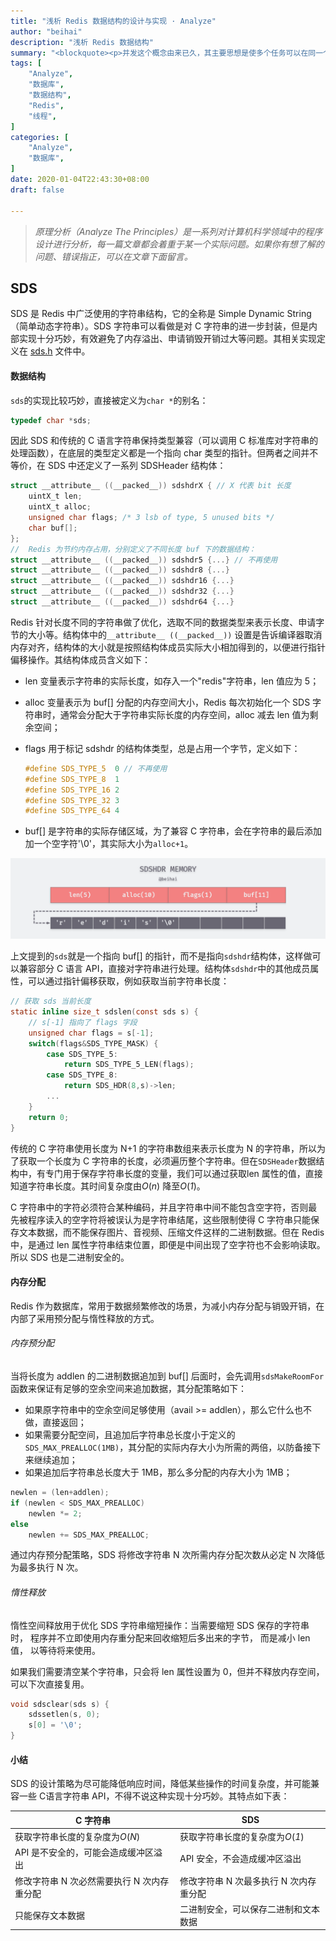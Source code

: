 ```yaml
---
title: "浅析 Redis 数据结构的设计与实现 · Analyze"
author: "beihai"
description: "浅析 Redis 数据结构"
summary: "<blockquote><p>并发这个概念由来已久，其主要思想是使多个任务可以在同一个时间段内下执行以便更快地得到结果。最早支持并发编程的语言是汇编语言，不过那时并没有任何的理论基础来支持这种编程方式，一个细微的编程错误就可能使程序变得非常不稳定，而且对程序的测试也几乎是不可能的。随着计算机软硬件技术的发展，如今并发程序的编写早已没有以前那么复杂。做为并发编程中的底层基础，本篇文章将会浅入浅出，简要分析进程与线程的设计原理。</p></blockquote>"
tags: [
    "Analyze",
    "数据库",
    "数据结构",
    "Redis",
    "线程",
]
categories: [
    "Analyze",
	"数据库",
]
date: 2020-01-04T22:43:30+08:00
draft: false

---
```


> *原理分析（Analyze The Principles）是一系列对计算机科学领域中的程序设计进行分析，每一篇文章都会着重于某一个实际问题。如果你有想了解的问题、错误指正，可以在文章下面留言。* 

## SDS

SDS 是 Redis 中广泛使用的字符串结构，它的全称是 Simple Dynamic String（简单动态字符串）。SDS 字符串可以看做是对 C 字符串的进一步封装，但是内部实现十分巧妙，有效避免了内存溢出、申请销毁开销过大等问题。其相关实现定义在 [sds.h](https://github.com/antirez/redis/blob/unstable/src/sds.h) 文件中。

#### 数据结构

`sds`的实现比较巧妙，直接被定义为`char *`的别名：

```c
typedef char *sds;
```

因此 SDS 和传统的 C 语言字符串保持类型兼容（可以调用 C 标准库对字符串的处理函数），在底层的类型定义都是一个指向 char 类型的指针。但两者之间并不等价，在 SDS 中还定义了一系列 SDSHeader 结构体：

```c
struct __attribute__ ((__packed__)) sdshdrX { // X 代表 bit 长度
    uintX_t len;
    uintX_t alloc;
    unsigned char flags; /* 3 lsb of type, 5 unused bits */
    char buf[];
};
//  Redis 为节约内存占用，分别定义了不同长度 buf 下的数据结构：
struct __attribute__ ((__packed__)) sdshdr5 {...} // 不再使用
struct __attribute__ ((__packed__)) sdshdr8 {...}
struct __attribute__ ((__packed__)) sdshdr16 {...}
struct __attribute__ ((__packed__)) sdshdr32 {...}
struct __attribute__ ((__packed__)) sdshdr64 {...}
```

Redis 针对长度不同的字符串做了优化，选取不同的数据类型来表示长度、申请字节的大小等。结构体中的`__attribute__ ((__packed__))` 设置是告诉编译器取消内存对齐，结构体的大小就是按照结构体成员实际大小相加得到的，以便进行指针偏移操作。其结构体成员含义如下：

- len 变量表示字符串的实际长度，如存入一个"redis"字符串，len 值应为 5；

- alloc 变量表示为 buf[] 分配的内存空间大小，Redis 每次初始化一个 SDS 字符串时，通常会分配大于字符串实际长度的内存空间，alloc  减去 len 值为剩余空间；

- flags 用于标记 sdshdr 的结构体类型，总是占用一个字节，定义如下：

  ```c
  #define SDS_TYPE_5  0 // 不再使用
  #define SDS_TYPE_8  1
  #define SDS_TYPE_16 2
  #define SDS_TYPE_32 3
  #define SDS_TYPE_64 4
  ```

- buf[] 是字符串的实际存储区域，为了兼容 C 字符串，会在字符串的最后添加加一个空字符'\0'，其实际大小为`alloc+1`。

![sdshdr-memory](index.assets/sdshdr-memory.png)

上文提到的`sds`就是一个指向 buf[] 的指针，而不是指向`sdshdr`结构体，这样做可以兼容部分 C 语言 API，直接对字符串进行处理。结构体`sdshdr`中的其他成员属性，可以通过指针偏移获取，例如获取当前字符串长度：

```c
// 获取 sds 当前长度
static inline size_t sdslen(const sds s) {
    // s[-1] 指向了 flags 字段
    unsigned char flags = s[-1];
    switch(flags&SDS_TYPE_MASK) {
        case SDS_TYPE_5:
            return SDS_TYPE_5_LEN(flags);
        case SDS_TYPE_8:
            return SDS_HDR(8,s)->len;
		...
    }
    return 0;
}
```

传统的 C 字符串使用长度为 N+1 的字符串数组来表示长度为 N 的字符串，所以为了获取一个长度为 C 字符串的长度，必须遍历整个字符串。但在`SDSHeader`数据结构中，有专门用于保存字符串长度的变量，我们可以通过获取len 属性的值，直接知道字符串长度。其时间复杂度由*O*(*n*) 降至*O*(*1*)。

C 字符串中的字符必须符合某种编码，并且字符串中间不能包含空字符，否则最先被程序读入的空字符将被误认为是字符串结尾，这些限制使得 C 字符串只能保存文本数据，而不能保存图片、音视频、压缩文件这样的二进制数据。但在 Redis 中，是通过 len 属性字符串结束位置，即便是中间出现了空字符也不会影响读取。所以 SDS 也是二进制安全的。

####  内存分配

Redis 作为数据库，常用于数据频繁修改的场景，为减小内存分配与销毁开销，在内部了采用预分配与惰性释放的方式。

###### 内存预分配

当将长度为 addlen 的二进制数据追加到  buf[] 后面时，会先调用`sdsMakeRoomFor`函数来保证有足够的空余空间来追加数据，其分配策略如下：

- 如果原字符串中的空余空间足够使用（avail >= addlen），那么它什么也不做，直接返回；
- 如果需要分配空间，且追加后字符串总长度小于定义的`SDS_MAX_PREALLOC(1MB)`，其分配的实际内存大小为所需的两倍，以防备接下来继续追加；
- 如果追加后字符串总长度大于 1MB，那么多分配的内存大小为 1MB；

```c
newlen = (len+addlen);
if (newlen < SDS_MAX_PREALLOC)
    newlen *= 2;
else
    newlen += SDS_MAX_PREALLOC;
```

通过内存预分配策略，SDS 将修改字符串 N 次所需内存分配次数从必定 N 次降低为最多执行 N 次。

###### 惰性释放

惰性空间释放用于优化 SDS 字符串缩短操作：当需要缩短 SDS 保存的字符串时， 程序并不立即使用内存重分配来回收缩短后多出来的字节， 而是减小 len 值， 以等待将来使用。

如果我们需要清空某个字符串，只会将 len 属性设置为 0，但并不释放内存空间，可以下次直接复用。

```c
void sdsclear(sds s) {
    sdssetlen(s, 0);
    s[0] = '\0';
}
```

#### 小结

SDS 的设计策略为尽可能降低响应时间，降低某些操作的时间复杂度，并可能兼容一些 C语言字符串 API，不得不说这种实现十分巧妙。其特点如下表：

| C 字符串                                   | SDS                                    |
| ------------------------------------------ | -------------------------------------- |
| 获取字符串长度的复杂度为*O*(*N*)           | 获取字符串长度的复杂度为*O*(*1*)       |
| API 是不安全的，可能会造成缓冲区溢出       | API 安全，不会造成缓冲区溢出           |
| 修改字符串 N 次必然需要执行 N 次内存重分配 | 修改字符串 N 次最多执行 N 次内存重分配 |
| 只能保存文本数据                           | 二进制安全，可以保存二进制和文本数据   |

## 